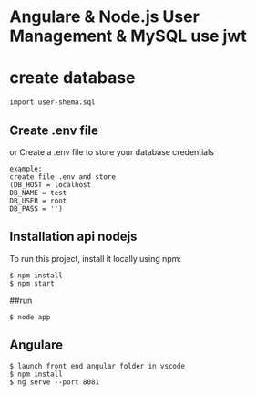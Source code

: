 # Angulare & Node.js User Management & MySQL use jwt

# create database 
```
import user-shema.sql
```
## Create .env file
or Create a .env file to store your database credentials

```
example:
create file .env and store
(DB_HOST = localhost
DB_NAME = test
DB_USER = root
DB_PASS = '')

```

## Installation api nodejs
To run this project, install it locally using npm:
```
$ npm install
$ npm start
```
##run 
```
$ node app
```
## Angulare
```
$ launch front end angular folder in vscode
$ npm install
$ ng serve --port 8081
```



